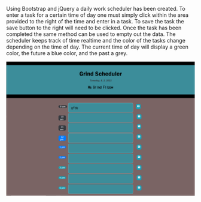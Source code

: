 Using Bootstrap and jQuery a daily work scheduler has been created.  To enter a task for a certain time of day one must simply click within the area provided to the right of the time and enter in a task.  To save the task the save button to the right will need to be clicked.  Once the task has been completed the same method can be used to empty out the data.  The scheduler keeps track of time realtime and the color of the tasks change depending on the time of day.  The current time of day will display a green color, the future a blue color, and the past a grey.


![Screenshot](./Assets/images/grindScheduler.PNG)